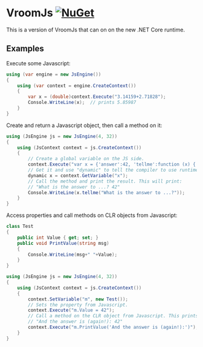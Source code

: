 # VroomJs [![NuGet](https://img.shields.io/nuget/v/VroomJs.svg?maxAge=2592000)](https://www.nuget.org/packages/VroomJs/)

This is a version of VroomJs that can on on the new .NET Core runtime. 

## Examples

Execute some Javascript:

```c#
using (var engine = new JsEngine())
{
    using (var context = engine.CreateContext())
    {
        var x = (double)context.Execute("3.14159+2.71828");
        Console.WriteLine(x);  // prints 5.85987
    }
}
```

Create and return a Javascript object, then call a method on it:

```c#
using (JsEngine js = new JsEngine(4, 32))
{
    using (JsContext context = js.CreateContext())
    {
        // Create a global variable on the JS side.
        context.Execute("var x = {'answer':42, 'tellme':function (x) { return x+' '+this.answer; }}");
        // Get it and use "dynamic" to tell the compiler to use runtime binding.
        dynamic x = context.GetVariable("x");
        // Call the method and print the result. This will print:
        // "What is the answer to ...? 42"
        Console.WriteLine(x.tellme("What is the answer to ...?"));
    }
}
```

Access properties and call methods on CLR objects from Javascript:

```c#
class Test
{
    public int Value { get; set; }
    public void PrintValue(string msg)
    {
        Console.WriteLine(msg+" "+Value);
    }
}

using (JsEngine js = new JsEngine(4, 32))
{
    using (JsContext context = js.CreateContext())
    {
        context.SetVariable("m", new Test());
        // Sets the property from Javascript.
        context.Execute("m.Value = 42");
        // Call a method on the CLR object from Javascript. This prints:
        // "And the answer is (again!): 42"
        context.Execute("m.PrintValue('And the answer is (again!):')");
    }
}
```
